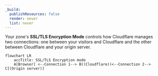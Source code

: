 ```yaml
---
_build:
  publishResources: false
  render: never
  list: never
---
```


Your zone's **SSL/TLS Encryption Mode** controls how Cloudflare manages two connections: one between your visitors and Cloudflare and the other between Cloudflare and your origin server.

```mermaid
flowchart LR
    accTitle: SSL/TLS Encryption mode
    A[Browser] <--Connection 1--> B((Cloudflare))<--Connection 2--> C[(Origin server)]
```